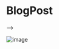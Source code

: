 # BlogPost

-->

![image](https://user-images.githubusercontent.com/123416845/223558429-fa5a7979-f1e6-4e9e-bdd9-30711c13a405.png)
